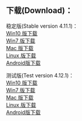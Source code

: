 
## 下载(Download)：
稳定版(Stable version 4.11.1)：   
[Win10 版下载](https://github.com/XX-net/XX-Net/releases/download/4.11.1/XX-Net-win10-4.11.1.7z)   
[Win7 版下载](https://github.com/XX-net/XX-Net/releases/download/4.11.1/XX-Net-win7-4.11.1.7z)   
[Mac 版下载](https://github.com/XX-net/XX-Net/releases/download/4.11.1/XX-Net-mac-4.11.1.7z)  
[Linux 版下载](https://github.com/XX-net/XX-Net/archive/4.11.1.zip)  
[Android版下载](https://github.com/XX-net/XX-Net/releases/download/4.11.1/XX-Net-4.11.1.apk)  




测试版(Test version 4.12.1)：  
[Win10 版下载](https://github.com/XX-net/XX-Net/releases/download/4.12.1/XX-Net-win10-4.12.1.7z)   
[Win7 版下载](https://github.com/XX-net/XX-Net/releases/download/4.12.1/XX-Net-win7-4.12.1.7z)   
[Mac 版下载](https://github.com/XX-net/XX-Net/releases/download/4.12.1/XX-Net-mac-4.12.1.7z)  
[Linux 版下载](https://github.com/XX-net/XX-Net/archive/4.12.1.zip)  
[Android版下载](https://github.com/XX-net/XX-Net/releases/download/4.12.1/XX-Net-4.12.1.apk)  
